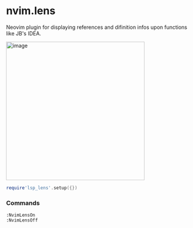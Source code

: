 # nvim.lens

Neovim plugin for displaying references and difinition infos upon functions like JB's IDEA.

<img width="376" alt="image" src="https://user-images.githubusercontent.com/16725418/217580076-7064cc80-664c-4ade-8e66-a0c75801cf17.png">

```lua
require'lsp_lens'.setup({})
```

### Commands
```
:NvimLensOn
:NvimLensOff
```

